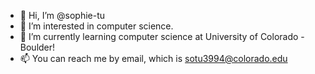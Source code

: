 - 👋 Hi, I’m @sophie-tu
- 👀 I’m interested in computer science. 
- 🌱 I’m currently learning computer science at University of Colorado - Boulder!
- 📫 You can reach me by email, which is sotu3994@colorado.edu

<!---
sophie-tu/sophie-tu is a ✨ special ✨ repository because its `README.md` (this file) appears on your GitHub profile.
You can click the Preview link to take a look at your changes.
--->
